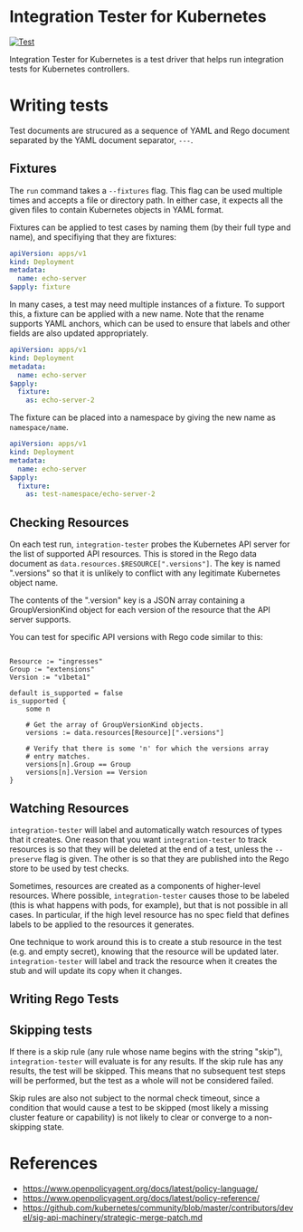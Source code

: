 # Integration Tester for Kubernetes

[![Test](https://github.com/projectcontour/integration-tester/workflows/Test/badge.svg)](https://github.com/projectcontour/integration-tester/actions?query=workflow%3ATest)

Integration Tester for Kubernetes is a test driver that helps run
integration tests for Kubernetes controllers.

# Writing tests

Test documents are strucured as a sequence of YAML and Rego document
separated by the YAML document separator, `---`.

## Fixtures

The `run` command takes a `--fixtures` flag. This flag can be used
multiple times and accepts a file or directory path. In either case, it
expects all the given files to contain Kubernetes objects in YAML format.

Fixtures can be applied to test cases by naming them (by their full type
and name), and specifiying that they are fixtures:

```yaml
apiVersion: apps/v1
kind: Deployment
metadata:
  name: echo-server
$apply: fixture
```

In many cases, a test may need multiple instances of a fixture. To
support this, a fixture can be applied with a new name. Note that the
rename supports YAML anchors, which can be used to ensure that labels
and other fields are also updated appropriately.


```yaml
apiVersion: apps/v1
kind: Deployment
metadata:
  name: echo-server
$apply:
  fixture:
    as: echo-server-2
```

The fixture can be placed into a namespace by giving the new name as `namespace/name`.

```yaml
apiVersion: apps/v1
kind: Deployment
metadata:
  name: echo-server
$apply:
  fixture:
    as: test-namespace/echo-server-2
```

## Checking Resources

On each test run, `integration-tester` probes the Kubernetes API server
for the list of supported API resources. This is stored in the Rego data
document as `data.resources.$RESOURCE[".versions"]`. The key is named
".versions" so that it is unlikely to conflict with any legitimate
Kubernetes object name.

The contents of the ".version" key is a JSON array containing a
GroupVersionKind object for each version of the resource that the
API server supports.

You can test for specific API versions with Rego code similar to this:

```Rego

Resource := "ingresses"
Group := "extensions"
Version := "v1beta1"

default is_supported = false
is_supported {
    some n

    # Get the array of GroupVersionKind objects.
    versions := data.resources[Resource][".versions"]

    # Verify that there is some 'n' for which the versions array
    # entry matches.
    versions[n].Group == Group
    versions[n].Version == Version
}
```

## Watching Resources

`integration-tester` will label and automatically watch resources of
types that it creates. One reason that you want `integration-tester` to
track resources is so that they will be deleted at the end of a test,
unless the `--preserve` flag is given. The other is so that they are
published into the Rego store to be used by test checks.

Sometimes, resources are created as a components of higher-level
resources. Where possible, `integration-tester` causes those to be labeled
(this is what happens with pods, for example), but that is not possible
in all cases. In particular, if the high level resource has no spec
field that defines labels to be applied to the resources it generates.

One technique to work around this is to create a stub resource in the
test (e.g. and empty secret), knowing that the resource will be updated
later. `integration-tester` will label and track the resource when it
creates the stub and will update its copy when it changes.

## Writing Rego Tests

## Skipping tests

If there is a skip rule (any rule whose name begins with the string
"skip"), `integration-tester` will evaluate is for any results. If the
skip rule has any results, the test will be skipped. This means that no
subsequent test steps will be performed, but the test as a whole will
not be considered failed.

Skip rules are also not subject to the normal check timeout, since
a condition that would cause a test to be skipped (most likely a
missing cluster feature or capability) is not likely to clear or
converge to a non-skipping state.

# References

- https://www.openpolicyagent.org/docs/latest/policy-language/
- https://www.openpolicyagent.org/docs/latest/policy-reference/
- https://github.com/kubernetes/community/blob/master/contributors/devel/sig-api-machinery/strategic-merge-patch.md
